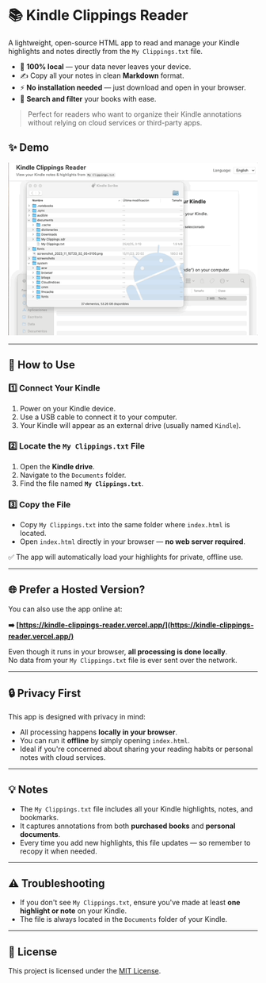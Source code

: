 # 📚 Kindle Clippings Reader

A lightweight, open-source HTML app to read and manage your Kindle highlights and notes directly from the `My Clippings.txt` file.

- 📂 **100% local** — your data never leaves your device.
- ✍️ Copy all your notes in clean **Markdown** format.
- ⚡ **No installation needed** — just download and open in your browser.
- 🔎 **Search and filter** your books with ease.

> Perfect for readers who want to organize their Kindle annotations without relying on cloud services or third-party apps.

## ✨ Demo

![Demo GIF](kindle-clippings-reader-640.gif)

---

## 🚀 How to Use

### 1️⃣ Connect Your Kindle
1. Power on your Kindle device.
2. Use a USB cable to connect it to your computer.
3. Your Kindle will appear as an external drive (usually named `Kindle`).

### 2️⃣ Locate the `My Clippings.txt` File
1. Open the **Kindle drive**.
2. Navigate to the `Documents` folder.
3. Find the file named **`My Clippings.txt`**.

### 3️⃣ Copy the File
- Copy `My Clippings.txt` into the same folder where `index.html` is located.
- Open `index.html` directly in your browser — **no web server required**.

✅ The app will automatically load your highlights for private, offline use.

---

## 🌐 Prefer a Hosted Version?
You can also use the app online at:

**➡️ [https://kindle-clippings-reader.vercel.app/](https://kindle-clippings-reader.vercel.app/)**

Even though it runs in your browser, **all processing is done locally**.  
No data from your `My Clippings.txt` file is ever sent over the network.

---

## 🔒 Privacy First
This app is designed with privacy in mind:
- All processing happens **locally in your browser**.
- You can run it **offline** by simply opening `index.html`.
- Ideal if you're concerned about sharing your reading habits or personal notes with cloud services.

---

## 💡 Notes
- The `My Clippings.txt` file includes all your Kindle highlights, notes, and bookmarks.
- It captures annotations from both **purchased books** and **personal documents**.
- Every time you add new highlights, this file updates — so remember to recopy it when needed.

---

## ⚠️ Troubleshooting
- If you don't see `My Clippings.txt`, ensure you've made at least **one highlight or note** on your Kindle.
- The file is always located in the `Documents` folder of your Kindle.

---

## 📜 License
This project is licensed under the [MIT License](https://choosealicense.com/licenses/mit/).